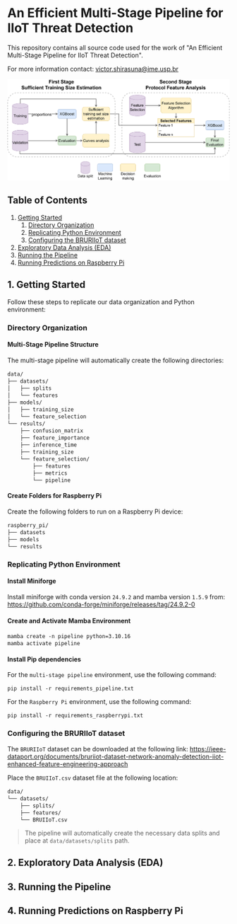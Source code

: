 # An Efficient Multi-Stage Pipeline for IIoT Threat Detection

This repository contains all source code used for the work of "An Efficient Multi-Stage Pipeline for IIoT Threat Detection".

For more information contact: victor.shirasuna@ime.usp.br

![Multi-Stage Pipeline](images/multi-stage_pipeline.png "Multi-Stage Pipeline")

## Table of Contents

1. [Getting Started](#1.-getting-started)
    1. [Directory Organization](#directory-organization)
    2. [Replicating Python Environment](#replicating-python-environment)
    4. [Configuring the BRURIIoT dataset](#configuring-the-bruriiot-dataset)
2. [Exploratory Data Analysis (EDA)](#2.-exploratory-data-analysis-(eda))
3. [Running the Pipeline](#3.-running-the-pipeline)
4. [Running Predictions on Raspberry Pi](#4.-running-predictions-on-raspberry-pi)

## 1. Getting Started

Follow these steps to replicate our data organization and Python environment:

### Directory Organization

#### Multi-Stage Pipeline Structure

The multi-stage pipeline will automatically create the following directories:
```
data/
├── datasets/
│   ├── splits
│   └── features
├── models/
│   ├── training_size
│   └── feature_selection
└── results/
    ├── confusion_matrix
    ├── feature_importance
    ├── inference_time
    ├── training_size
    └── feature_selection/
        ├── features
        ├── metrics
        └── pipeline
```

#### Create Folders for Raspberry Pi

Create the following folders to run on a Raspberry Pi device:
```
raspberry_pi/
├── datasets
├── models
└── results
```

### Replicating Python Environment

#### Install Miniforge

Install miniforge with conda version `24.9.2` and mamba version `1.5.9` from: https://github.com/conda-forge/miniforge/releases/tag/24.9.2-0

#### Create and Activate Mamba Environment

```shell
mamba create -n pipeline python=3.10.16
mamba activate pipeline
```

#### Install Pip dependencies

For the `multi-stage pipeline` environment, use the following command:
```shell
pip install -r requirements_pipeline.txt
```

For the `Raspberry Pi` environment, use the following command:
```shell
pip install -r requirements_raspberrypi.txt
```

### Configuring the BRURIIoT dataset

The `BRURIIoT` dataset can be downloaded at the following link: https://ieee-dataport.org/documents/bruriiot-dataset-network-anomaly-detection-iiot-enhanced-feature-engineering-approach

Place the `BRUIIoT.csv` dataset file at the following location:
```
data/
└── datasets/
    ├── splits/
    ├── features/
    └── BRUIIoT.csv
```

> The pipeline will automatically create the necessary data splits and place at `data/datasets/splits` path.

## 2. Exploratory Data Analysis (EDA)

## 3. Running the Pipeline

## 4. Running Predictions on Raspberry Pi